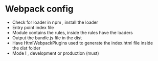 # Webpack config

* Check for loader in npm , install the loader 
* Entry point index file
* Module contains the rules, inside the rules have the loaders
* Output the bundle.js file in the dist
* Have HtmlWebpackPlugins used to generate the index.html file inside the dist folder
* Mode ! , development or production (must)
